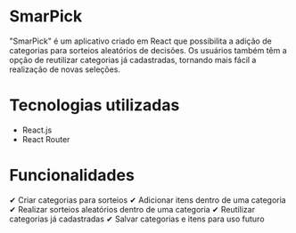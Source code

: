 # SmarPick

"SmarPick" é um aplicativo criado em React que possibilita a adição de categorias para sorteios aleatórios de decisões. Os usuários também têm a opção de reutilizar categorias já cadastradas, tornando mais fácil a realização de novas seleções.


# Tecnologias utilizadas

- React.js
- React Router

# Funcionalidades

✔ Criar categorias para sorteios
✔ Adicionar itens dentro de uma categoria
✔ Realizar sorteios aleatórios dentro de uma categoria
✔ Reutilizar categorias já cadastradas
✔ Salvar categorias e itens para uso futuro